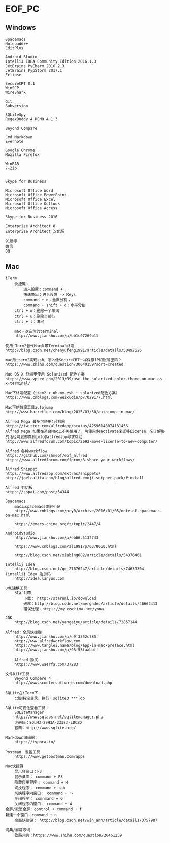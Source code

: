 # EOF_PC
## Windows
	Spacemacs
	Notepadd++
 	EditPlus

  	Android Studio
  	IntelliJ IDEA Community Edition 2016.1.3
  	JetBrains PyCharm 2016.2.3
 	JetBrains PypStorm 2017.1
  	Eclipse
  
  	SecureCRT 8.1
  	WinSCP 
  	WireShark
  
  	Git
  	Subversion
  
  	SQLiteSpy
  	RegexBuddy 4 DEMO 4.1.3
  
  	Beyond Compare
  
  	Cmd Markdown
  	Evernote
  
  	Google Chrome
  	Mozilla Firefox
	
  	WinRAR
	7-Zip
  
  
  	Skype for Business
  
  	Microsoft Office Word
  	Microsoft Office PowerPoint
  	Microsoft Office Excel
  	Microsoft Office Outlook
  	Microsoft Office Access
  
  	Skype for Business 2016
  
  	Enterprise Architect 8
  	Enterprise Architect 汉化版
    
	91助手
	微信
	QQ

## Mac
    iTerm
    	快捷键：
	    	进入设置：command + ,
	    	快速唤出：进入设置 -> Keys
	    	command + d：垂直分割；
	     	command + shift + d：水平分割
		ctrl + w：删除一个单词
		ctrl + u：删除当前行
		ctrl + l：清屏

    	mac－改造你的terminal
    	http://www.jianshu.com/p/bb1c97269b11

	使用iTerm2替代Mac自带Terminal终端
	http://blog.csdn.net/chenyufeng1991/article/details/50492626

	mac用iterm2实现ssh，怎么像SecureCRT一样保存IP和账号密码？
	https://www.zhihu.com/question/30640159?sort=created
	
	Mac OS X 终端里使用 Solarized 配色方案
	https://www.vpsee.com/2013/09/use-the-solarized-color-theme-on-mac-os-x-terminal/		

	Mac下终端配置（item2 + oh-my-zsh + solarized配色方案）
	https://www.cnblogs.com/weixuqin/p/7029177.html
 
	Mac下的效率工具autojump
	http://www.barretlee.com/blog/2015/03/30/autojump-in-mac/

	Alfred Mega 最多可使用4台机器 
	https://twitter.com/alfredapp/status/42596148074131456 
	Alfred Mega 如果在某台Mac上不再使用了，可使用deactivate来迁移License，忘了解绑的话也可发邮件到info@alfredapp寻求帮助 
	http://www.alfredforum.com/topic/2692-move-license-to-new-computer/
	
	Alfred 各种workflow
	https://github.com/shmeof/eof_alfred
	https://www.alfredforum.com/forum/3-share-your-workflows/
	
	Alfred Snippet
	https://www.alfredapp.com/extras/snippets/
	http://joelcalifa.com/blog/alfred-emoji-snippet-pack/#install
	
	Alfred 剪切板
	https://sspai.com/post/34344
	
	Spacemacs
		mac上spacemacs体验小记
		http://www.cnblogs.com/pcy0/archive/2016/01/05/note-of-spacemacs-on-mac.html
		
		https://emacs-china.org/t/topic/2447/4

	AndroidStudio
		http://www.jianshu.com/p/eb66c5132743
		
		https://www.cnblogs.com/zl1991/p/6378060.html
		
		http://blog.csdn.net/xiabing082/article/details/54376461

	Intellij Idea
		http://blog.csdn.net/qq_27676247/article/details/74639304
	Iintellij Idea 注册码
		http://idea.lanyus.com

	UML建模工具：
		StartUML
			下载： http://staruml.io/download
			破解：http://blog.csdn.net/mergades/article/details/46662413
			错误处理：https://my.oschina.net/youa

	JDK
		http://blog.csdn.net/yangaiyu/article/details/72857144

	Alfred：全局快捷键
		http://www.jianshu.com/p/e9f3352c785f
		http://www.alfredworkflow.com
		https://www.tanglei.name/blog/app-in-mac-preface.html
		http://www.jianshu.com/p/98f53faabbff
		
		Alfred 购买
		https://www.waerfa.com/37283

	文件Diff工具：
		Beyond Compare 4
		http://www.scootersoftware.com/download.php

	SQLite在iTerm下：
		cd到特定目录，执行：sqlite3 ***.db

	SQLite可视化查看工具：
		SQLiteManager	
		http://www.sqlabs.net/sqlitemanager.php 
   		注册码：SQLM3-29H3A-23383-LDCZD
		官网：http://www.sqlite.org/
	
	Markdown编辑器：
		https://typora.io/

	Postman：发包工具
		https://www.getpostman.com/apps

	Mac快捷键
        显示各窗口：F3
        显示桌面： command + F3
        隐藏应用程序： command + H
        切换程序： command + tab
        切换程序内窗口： command + ～
        关闭程序： comnmand + Q
        关闭程序内窗口： command + W
	全屏/取消全屏：control + command + f
	新建一个窗口：command + n
        桌面快捷键： http://blog.csdn.net/win_ann/article/details/3757987
        
    词典/屏幕取词：
        欧路词典：https://www.zhihu.com/question/20461259 
